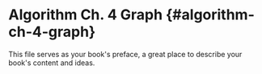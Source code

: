 # Algorithm Ch. 4 Graph {#algorithm-ch-4-graph}

This file serves as your book&#039;s preface, a great place to describe your book&#039;s content and ideas.